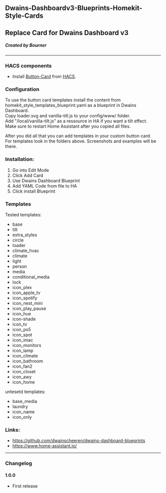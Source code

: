 ## Dwains-Dashboardv3-Blueprints-Homekit-Style-Cards
## Replace Card for Dwains Dashboard v3
##### Created by Bourner
---


### HACS components

- Install [Button-Card](https://github.com/custom-cards/button-card) from [HACS](https://hacs.xyz).

### Configuration

To use the button card templates install the content from homekit_style_templates_blueprint.yaml as a blueprint in Dwains Dashboard.
<br>Copy loader.svg and vanilla-titl.js to your config/www/ folder.
<br>Add "/local/vanilla-tilt.js" as a ressource in HA if you want a tilt effect.
<br>Make sure to restart Home Assistant after you copied all files.

After you did all that you can add templates in your custom button card.
<br>For templates look in the folders above. Screenshots and examples will be there.

### Installation: 
  
1.  Go into Edit Mode
2.  Click Add Card
3.  Use Dwains Dashboard Blueprint
4.  Add YAML Code from file to HA
5.  Click install Blueprint

### Templates

Tested templates:

- base
- tilt
- extra_styles
- circle
- loader
- climate_hvac
- climate
- light
- person
- media
- conditional_media
- lock
- icon_plex
- icon_apple_tv
- icon_spotify
- icon_nest_mini
- icon_play_pause
- icon_hue
- icon-shade
- icon_tv
- icon_ps5
- icon_spot
- icon_imac
- icon_monitors
- icon_lamp
- icon_climate
- icon_bathroom
- icon_fan2
- icon_closet
- icon_awy
- icon_home

untesetd templates:
- base_media
- laundry
- icon_name
- icon_only


### Links:
* https://github.com/dwainscheeren/dwains-dashboard-blueprints
* https://www.home-assistant.io/

---


### Changelog
#### 1.0.0
- First release
